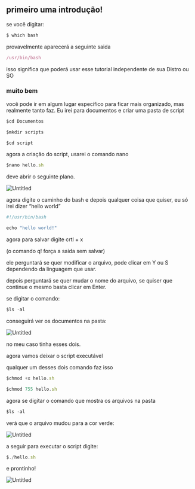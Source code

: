 
## primeiro uma introdução!

se você digitar:

```jsx
$ which bash
```

provavelmente aparecerá a seguinte saida 

```jsx
/usr/bin/bash
```

isso significa que poderá usar esse tutorial independente de sua Distro ou SO

### muito bem

você pode ir em algum lugar específico para ficar mais organizado, mas realmente tanto faz. Eu irei para documentos e criar uma pasta de script 

```jsx
$cd Documentos

$mkdir scripts

$cd script
```

agora a criação do script, usarei o comando nano

```jsx
$nano hello.sh
```

deve abrir o seguinte plano.

![Untitled](TI/Vida%20de%20T%20I/Criar%20Script/Untitled.png)

agora digite o caminho do bash e depois qualquer coisa que quiser, eu só irei dizer “hello world”  

```jsx
#!/usr/bin/bash

echo "hello world!"
```

agora para salvar digite crtl + x

(o comando q! força a saida sem salvar)

ele perguntará se quer modificar o arquivo, pode clicar em Y ou S dependendo da linguagem que usar.

depois perguntará se quer mudar o nome do arquivo, se quiser que continue o mesmo basta clicar em Enter.

se digitar o comando:

```jsx
$ls -al
```

conseguirá ver os documentos na pasta:

![Untitled](TI/Vida%20de%20T%20I/Criar%20Script/Untitled%201.png)

no meu caso tinha esses dois.

agora vamos deixar o script executável 

qualquer um desses dois comando faz isso 

```jsx
$chmod +x hello.sh

$chmod 755 hello.sh
```

agora se digitar o comando que mostra os arquivos na pasta 

```jsx
$ls -al
```

verá que o arquivo mudou para a cor verde:

![Untitled](TI/Vida%20de%20T%20I/Criar%20Script/Untitled%202.png)

a  seguir para executar o script digite:

```jsx
$./hello.sh
```

e prontinho!

![Untitled](TI/Vida%20de%20T%20I/Criar%20Script/Untitled%203.png)
